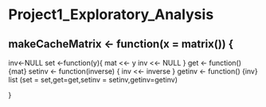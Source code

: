 # Project1_Exploratory_Analysis
## makeCacheMatrix <- function(x = matrix()) {
inv<-NULL
 	set <-function(y){
      	mat <<- y
      	inv <<- NULL
	}
	get <- function() {mat}
	setinv <- function(inverse) { inv <<- inverse }
	getinv <- function() {inv}
	list (set = set,get=get,setinv = setinv,getinv=getinv)

	
}
